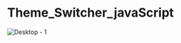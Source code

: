 # Theme_Switcher_javaScript<br>

![Desktop - 1](https://user-images.githubusercontent.com/104680808/179422637-40ae3dd2-2c22-4099-a900-c1865700293e.png)
